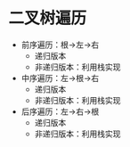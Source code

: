 # 二叉树遍历

- 前序遍历：根->左->右
	- 递归版本
	- 非递归版本：利用栈实现
- 中序遍历：左->根->右
	- 递归版本
	- 非递归版本：利用栈实现
- 后序遍历：左->右->根
	- 递归版本
	- 非递归版本：利用栈实现